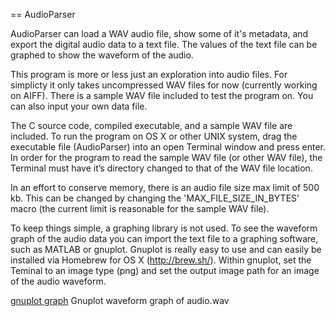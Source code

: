 == AudioParser

AudioParser can load a WAV audio file, show some of it's metadata, and export the digital audio data to a text file. The values of the text file can be graphed to show the waveform of the audio.

This program is more or less just an exploration into audio files. For simplicty it only takes uncompressed WAV files for now (currently working on AIFF). There is a sample WAV file included to test the program on. You can also input your own data file.

The C source code, compiled executable, and a sample WAV file are included. To run the program on OS X or other UNIX system, drag the executable file (AudioParser) into an open Terminal window and press enter. In order for the program to read the sample WAV file (or other WAV file), the Terminal must have it’s directory changed to that of the WAV file location.

In an effort to conserve memory, there is an audio file size max limit of 500 kb. This can be changed by changing the 'MAX_FILE_SIZE_IN_BYTES' macro (the current limit is reasonable for the sample WAV file).

To keep things simple, a graphing library is not used. To see the waveform graph of the audio data you can import the text file to a graphing software, such as MATLAB or gnuplot. Gnuplot is really easy to use and can easily be installed via Homebrew for OS X (http://brew.sh/). Within gnuplot, set the Teminal to an image type (png) and set the output image path for an image of the audio waveform.

[gnuplot graph](audio.wavGraph.png)
Gnuplot waveform graph of audio.wav